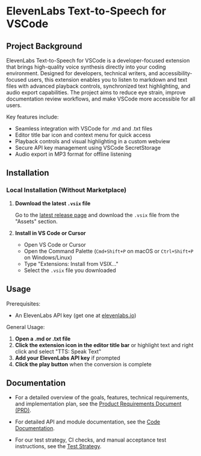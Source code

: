 # ElevenLabs Text-to-Speech for VSCode

## Project Background

ElevenLabs Text-to-Speech for VSCode is a developer-focused extension that brings high-quality voice synthesis directly into your coding environment. Designed for developers, technical writers, and accessibility-focused users, this extension enables you to listen to markdown and text files with advanced playback controls, synchronized text highlighting, and audio export capabilities. The project aims to reduce eye strain, improve documentation review workflows, and make VSCode more accessible for all users.

Key features include:
- Seamless integration with VSCode for .md and .txt files
- Editor title bar icon and context menu for quick access
- Playback controls and visual highlighting in a custom webview
- Secure API key management using VSCode SecretStorage
- Audio export in MP3 format for offline listening

## Installation

### Local Installation (Without Marketplace)

1. **Download the latest `.vsix` file**

   Go to the [latest release page](https://github.com/lekman/tts-code/releases) and download the `.vsix` file from the "Assets" section.

2. **Install in VS Code or Cursor**

   - Open VS Code or Cursor
   - Open the Command Palette (`Cmd+Shift+P` on macOS or `Ctrl+Shift+P` on Windows/Linux)
   - Type "Extensions: Install from VSIX..."
   - Select the `.vsix` file you downloaded

## Usage

Prerequisites:
- An ElevenLabs API key (get one at [elevenlabs.io](https://elevenlabs.io))

General Usage:

1. **Open a .md or .txt file**
2. **Click the extension icon in the editor title bar** or highlight text and right click and select "TTS: Speak Text"
3. **Add your ElevenLabs API key** if prompted
4. **Click the play button** when the conversion is complete

## Documentation

- For a detailed overview of the goals, features, technical requirements, and implementation plan, see the [Product Requirements Document (PRD)](./PRD.md).

- For detailed API and module documentation, see the [Code Documentation](./api/README.md).

- For our test strategy, CI checks, and manual acceptance test instructions, see the [Test Strategy](./TEST.md).
